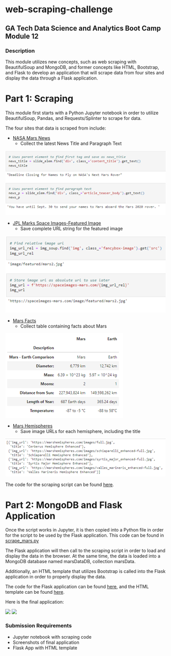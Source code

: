 # web-scraping-challenge
## GA Tech Data Science and Analytics Boot Camp Module 12
### Description
<p>This module utilizes new concepts, such as web scraping with BeautifulSoup and MongoDB, and former concepts like HTML, Bootstrap, and Flask to develop an application that will scrape data from four sites and display the data through a Flask application.</p>

<h1>Part 1: Scraping</h1>
<p>This module first starts with a Python Jupyter notebook in order to utilize BeautifulSoup, Pandas, and Requests/Splinter to scrape for data.</p>

<p>The four sites that data is scraped from include:</p>

* <a href="https://redplanetscience.com/">NASA Mars News</a>
    - Collect the latest News Title and Paragraph Text

<img src="MarsNews.png">

* <a href="https://spaceimages-mars.com/">JPL Marks Space Images-Featured Image</a>
    - Save complete URL string for the featured image

<img src="FeaturedImageURL.png">

* <a href="https://galaxyfacts-mars.com/">Mars Facts</a>
    - Collect table containing facts about Mars

<img src="MarsFacts.png">

* <a href="https://marshemispheres.com/">Mars Hemispheres</a>
    - Save image URLs for each hemisphere, including the title

<img src="HemisphereList.png">

<p>The code for the scraping script can be found <a href="MissionToMars.ipynb">here</a>.</p>

<h1>Part 2: MongoDB and Flask Application</h1>
<p>Once the script works in Jupyter, it is then copied into a Python file in order for the script to be used by the Flask application. This code can be found in <a href="scrape_mars.py">scrape_mars.py</a></p>

<p>The Flask application will then call to the scraping script in order to load and display the data in the browser. At the same time, the data is loaded into a MongoDB database named marsDataDB, collection marsData.</p>

<p>Additionally, an HTML template that utilizes Bootstrap is called into the Flask application in order to properly display the data.</p>

<p>The code for the Flask application can be found <a href="app.py">here</a>, and the HTML template can be found <a href="templates/index.html">here</a>.</p>

<p>Here is the final application:</p>
<img src="FinalApplication_1">
<img src="FinalApplication_2">

### Submission Requirements
* Jupyter notebook with scraping code
* Screenshots of final application
* Flask App with HTML template